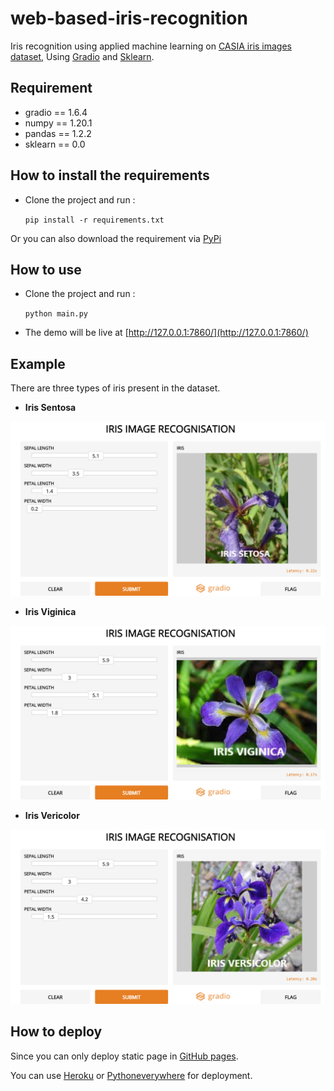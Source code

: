 # web-based-iris-recognition

Iris recognition using applied machine learning on [CASIA iris images dataset](http://archive.ics.uci.edu/ml/datasets/iris),
Using [Gradio](https://www.gradio.app/) and [Sklearn](https://scikit-learn.org/).

## Requirement

- gradio == 1.6.4
- numpy == 1.20.1
- pandas == 1.2.2
- sklearn == 0.0

## How to install the requirements

- Clone the project and run :

  `pip install -r requirements.txt`
  
Or you can also download the requirement via [PyPi](https://pypi.org/)

## How to use

- Clone the project and run :

  `python main.py`
  
- The demo will be live at [http://127.0.0.1:7860/](http://127.0.0.1:7860/)

## Example 

There are three types of iris present in the dataset.

- **Iris Sentosa**

![IRIS SENTOSA](https://github.com/MayankShrivastava17/web-based-iris-recognition/blob/main/example/irisSetosa.png)

- **Iris Viginica**
 
![IRIS VERICOLOR](https://github.com/MayankShrivastava17/web-based-iris-recognition/blob/main/example/irisViginica.png)

- **Iris Vericolor**

![IRIS VIGINICA](https://github.com/MayankShrivastava17/web-based-iris-recognition/blob/main/example/irisVersicolor.png)

## How to deploy

Since you can only deploy static page in [GitHub pages](https://pages.github.com/).

You can use [Heroku](https://www.heroku.com/) or [Pythoneverywhere](https://www.pythonanywhere.com/) for deployment.
